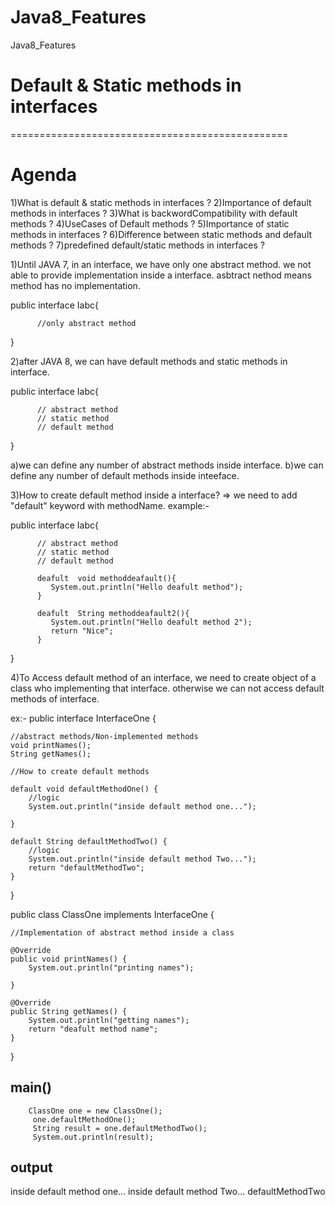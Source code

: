 # Java8_Features
Java8_Features
# Default & Static methods in interfaces
================================================

Agenda
===========
1)What is default & static methods in interfaces ?
2)Importance of default methods in interfaces ?
3)What is backwordCompatibility with default methods ?
4)UseCases of Default methods ?
5)Importance of static methods in interfaces ?
6)Difference between static methods and default methods ?
7)predefined default/static methods in interfaces ?


1)Until JAVA 7, in an interface, we have only one abstract method.
   we not able to provide implementation inside a interface.
   asbtract nethod means method has no implementation.
  
  public interface Iabc{
          
          //only abstract method
  }
  
2)after JAVA 8, we can have default methods and static methods in interface.

public interface Iabc{
          
          // abstract method
          // static method
          // default method
  }
  
 a)we can define any number of abstract methods inside interface.
 b)we can define any number of default methods inside inteeface.

3)How to create default method inside a interface?
=> we need to add "default" keyword with methodName.
example:- 

public interface Iabc{
          
          // abstract method
          // static method
          // default method
          
          deafult  void methoddeafault(){
             System.out.println("Hello deafult method");
          }
          
          deafult  String methoddeafault2(){
             System.out.println("Hello deafult method 2");
             return "Nice";
          }
  }
  
 4)To Access default method of an interface, we need to create 
 object of a class who implementing that interface.
 otherwise we can not access default methods of interface.
 
 ex:- 
 public interface InterfaceOne {

	//abstract methods/Non-implemented methods
	void printNames();
	String getNames();
	
	//How to create default methods
	
	default void defaultMethodOne() {
		//logic 
		System.out.println("inside default method one...");
		
	}
	
	default String defaultMethodTwo() {
		//logic 
		System.out.println("inside default method Two...");
		return "defaultMethodTwo";
	}
}

public class ClassOne implements InterfaceOne {

	//Implementation of abstract method inside a class
	
	@Override
	public void printNames() {
		System.out.println("printing names");

	}

	@Override
	public String getNames() {
		System.out.println("getting names");
		return "deafult method name";
	}
	
}
 
 main()
 --------
 		ClassOne one = new ClassOne();
		 one.defaultMethodOne();
		 String result = one.defaultMethodTwo();
		 System.out.println(result);
		 
output
-------
inside default method one...
inside default method Two...
defaultMethodTwo




		 
		 
		 
 
 
 
 
 
 
 
 
 
 
 
  
  
  
  
  
  

